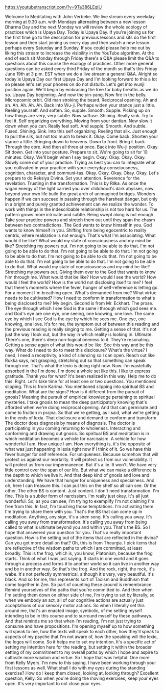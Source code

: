 https://youtubetranscript.com/?v=9Ta386LEqIU

 Welcome to Meditating with John Verbeke. We live stream every weekday morning at 9.30 a.m. with Mondays alternating between a new lesson Dharma Day and the next Monday we will review the whole ecology of practices which is Upaya Day. Today is Upaya Day. If you're joining us for the first time go to the description for previous lessons and sits do the first lesson and then start joining us every day and then watch a new lesson perhaps every Saturday and Sunday. If you could please help me out by liking this stream to increase the visibility in the YouTube algorithm. At the end of each sit Monday through Friday there's a Q&A please limit the Q&A to questions about this course the ecology of practices. Other more general questions can be asked every third Friday of the month so that's this Friday June 19th at 3 p.m. EST when we do a live stream a general Q&A. Alright so today is Upaya Day our first Upaya Day and I'm looking forward to this a lot so please let's set your phones on do not disturb. Let's get into wunji position again. We'll begin by embracing the tree for baby breaths as we do so. Upaya Day beginning. And now the yin-yang. Now fire in the belly. Microposmic orbit. Old man stroking the beard. Reciprocal opening. Ah and ah. Ah. Ah. Ah. Ah. Back into Wu-ji. Perhaps widen your stance just a little. Reeling yourself. And soften. So, supple. Smooth. Supple. Picking up on how things are very, very subtle. Now suffuse. Shining. Really sink. Try to feel it. Self organizing everything. Moving from your dantian. Now slow it down when you can. Really feel soft. And supple. Smooth. And subtle. Fused. Shining. Sink. Into this self organizing. Reeling that silk. Just enough to pull the silk, but not too much to break it. Okay. Come back. Shorten your stance a little. Bringing down to heavens. Down to front. Bring it back. Through the core. And then all three at once. Back into Wu-ji position. Okay. Sit down. Get into your posture. Prepare to sit. We're going to sit for 10 minutes. Okay. We'll begin when I say begin. Okay. Okay. Okay. Okay. Slowly come out of your practice. Trying as best you can to integrate what you cultivated in your practice with your everyday consciousness, cognition, character, and communi-tas. Okay. Okay. Okay. Okay. Okay. Let's prepare to do Reksiya Divina. Set your attention. Reverence for the revelation. Trusting in the transformation. This is by Rilka. As once the wigan energy of the light carried you over childhood's dark abysses, now beyond your own life build the great arch of unimagined bridges. Wonders happen if we can succeed in passing through the harshest danger, but only in a bright and purely granted achievement can we realize the wonder. To work with things in the indescribable relationship is not too hard for us. The pattern grows more intricate and subtle. Being swept along is not enough. Take your practice powers and stretch them out until they span the chasm between two contradictions. The God wants to know himself in you. God wants to know himself in you. Shifting from being egocentric to reality centric, where realization is not enough. That's what I'm associating. What would it be like? What would my state of consciousness and my mind be like? Stretching my powers out. I'm not going to be able to do that. I'm not going to be able to do that. I'm not going to be able to do that. I'm not going to be able to do that. I'm not going to be able to do that. I'm not going to be able to do that. I'm not going to be able to do that. I'm not going to be able to do that. What would my state of consciousness and my mind be like? Stretching my powers out. Giving them over to the God that wants to know him through me. What would that be like? How would I see the world? How would I feel the world? How is the world not disclosing itself to me? I feel that there's moments where the fever, hunger of self-reference is letting go. For a moment I'm breathing open. What's demanded from me? What virtue needs to be cultivated? How I need to conform in transformation to what's being disclosed to me? My begin. Second is from Mr. Eckhart. The prose. The eye through which I see God is the same I through which god sees me. and God's eye are one eye, one seeing, one knowing, one love. The same eye by which I see God is the eye by which he sees me. One eye, one knowing, one love. It's for me, the symptom out of between this reading and the previous reading is really singing to me. Getting a sense of that. It's not just the way I look out, but the way in which reality is looking in. Ultimate. There's one, there's deep non-logical oneness to it. They're resonating. Getting a sense again of what this would be like. See this way and be this way. What do I need to do to meet this disclosure? What's the virtue? I need, I need a receptivity, a kind of silencing so I can open. Reach out like Rukka says, not grasping, stretching out so that something can speak through me. That's what the lexio is doing right now. Now. I'm wastefully absorbed in the I'm done. I'm done a whole set like this. I like to express gratitude. Thank you for what? It's been realized in this way. Help me to do this. Right. Let's take time for at least one or two questions. You mentioned slipping. This is from Karima. You mentioned slipping into spiritual BS and meditation. What are the signs? How is it different from the pursuit of gnosis? Meaning the pursuit of empirical knowledge pertaining to spiritual mysteries. I take gnosis to mean the deep participatory knowing that's afforded when we're doing reciprocal opening. And that can germinate and come to fruition in prajna. So that we're getting, as I said, what we're getting in the ends of lexia. That disclosure and demand to conform and transform. The doctor does diagnosis by means of diagnosis. The doctor is participating in you coming returning to wholeness. Interacting and conforming and drawing out gnosis. So spiritual BS and meditation is in which meditation becomes a vehicle for narcissism. A vehicle for how wonderful I am. How unique I am. How everything is, it's the opposite of what was just happening in lexia right now if I think of it. So we have this fever hunger for self reference. For uniqueness. Because somehow that will protect us against our mortality. It will protect us from our vulnerability. It will protect us from our impermanence. But it's a lie. It won't. We have very little control over the span of our life. But what we can make a difference is the depth to which we live it. And that deep kind of gnosis and love and understanding. We have that hunger for uniqueness and specialness. And oh, here I can treasure this. I can put this on the shelf so all can see. Or the other. The other BS is content. Just content. I don't need transformation. I'm fine. This is a subtler form of narcissism. I'm really just okay. It's all just wonderful. So, as you can see, I'm trying to exemplify I'm not claiming I'm free from this. In fact, I'm touching those temptations. I'm activating them. I'm trying to share them with you. That's the BS that can come up in meditation. Anything, any sign, it's a siren song. It's calling you away. It's calling you away from transformation. It's calling you away from being called to what is ultimate beyond you and within you. That's the BS. So I hope that answered your question for you. That's a really important question. How is the setting out of the items that are reflected in the divina? Can you get more detail on that? Oh, this is from Theurgia. I pick items that are reflective of the wisdom paths to which I am committed, at least broadly. This is the frog, which is, you know, Platonism, because the frog starts. Think of what I was just saying. It starts in one world and it goes through a process and forms it to another world so it can live in another way and be in another way. So that's the frog. And the rock, right, the rock, it's wabe. It's not perfectly symmetrical, although it's very, very beautiful. It's black. And so for me, this represents sort of Taoism and Buddhism that come together in Zen. So part of counting these around is remembrance. Remind yourselves of the paths that you're committed to. And then when I'm setting them down on either side of me, I'm trying to set by literally, so when we embody an act, all of our cognitive actions are actually just acceptations of our sensory motor actions. So when I literally set this around me, that's an enacted image, symbolic, of me setting myself intending to be in this course and to surround myself by these pathways. And that reminds me so that when I'm reading, I'm not just trying to consume and have propositions. I'm opening myself up to how something will speak to me, how the texts will speak to each other, how they'll speak to aspects of my psyche that I'm not aware of, how the speaking will the lexio, the logos will come. So it helps me to set my intention. It's a specific act of setting my intention here for the reading, but setting it within the broader setting of my commitment to my overall paths by which I hope and aspire to cultivate more wisdom and virtue. So I hope that was helpful. One more from Kelly Myers. I'm new to this saying. I have been working through your first lessons as well. What shall I do with my eyes during the standing exercise? How do I keep them closed, looking at, looking through? Excellent question, Kelly. So when you're doing the moving exercises, keep your eyes open. It's very important to not close your eyes.